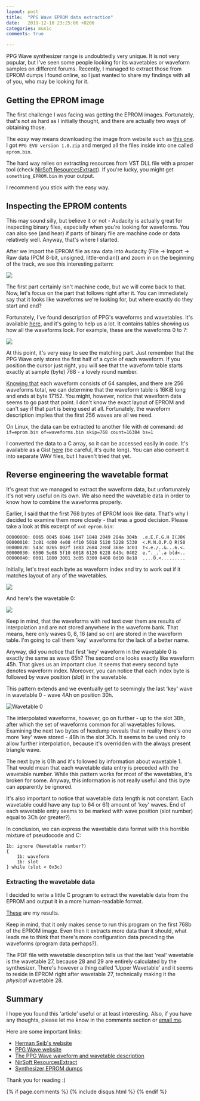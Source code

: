 ```yaml
---
layout: post
title:  "PPG Wave EPROM data extraction"
date:   2019-12-10 23:25:00 +0200
categories: music
comments: true

---
```

PPG Wave synthesizer range is undoubtedly very unique. It is not very popular, but I've seen some people looking for its wavetables or waveform samples on different forums. Recently, I managed to extract those from EPROM dumps I found online, so I just wanted to share my findings with all of you, who may be looking for it.

## Getting the EPROM image
The first challenge I was facing was getting the EPROM images. Fortunately, that's not as hard as I initially thought, and there are actually two ways of obtaining those.

The _easy_ way means downloading the image from website such as [this one](http://dbwbp.com/index.php/9-misc/37-synth-eprom-dumps). I got `PPG EVU version 1.0.zip` and merged all the files inside into one called `eprom.bin`.

The hard way relies on extracting resources from VST DLL file with a proper tool (check [NirSoft ResourcesExtract](https://www.nirsoft.net/utils/resources_extract.html)). If you're lucky, you might get `something_EPROM.bin` in your output.

I recommend you stick with the easy way.

## Inspecting the EPROM contents
This may sound silly, but believe it or not - Audacity is actually great for inspecting binary files, especially when you're looking for waveforms. You can also see (and hear) if parts of binary file are machine code or data relatively well. Anyway, that's where I started.

After we import the EPROM file as raw data into Audacity (File -> Import -> Raw data (PCM 8-bit, unsigned, little-endian)) and zoom in on the beginning of the track, we see this interesting pattern:

![]({{site.baseurl}}/img/ppg/audacity.png)

The first part certainly isn't machine code, but we will come back to that. Now, let's focus on the part that follows right after it. You can immediately say that it looks like waveforms we're looking for, but where exactly do they start and end?

Fortunately, I've found description of PPG's waveforms and wavetables. It's available [here](https://www.cyborgstudio.com/wimpy/synthmp3s/ppg/wave2/manual/ppgwavetables.pdf), and it's going to help us a lot. It contains tables showing us how all the waveforms look. For example, these are the waveforms 0 to 7:

![]({{site.baseurl}}/img/ppg/first8.png)

At this point, it's very easy to see the matching part. Just remember that the PPG Wave only stores the first half of a cycle of each waveform. If you position the cursor just right, you will see that the waveform table starts exactly at sample (byte) 768 - a lovely round number.

[Knowing that](http://www.ppg.synth.net/wave22/) each waveform consists of 64 samples, and there are 256 waveforms total, we can determine that the waveform table is 16KiB long and ends at byte 17152. You might, however, notice that waveform data seems to go past that point. I don't know the exact layout of EPROM and can't say if that part is being used at all. Fortunately, the waveform description implies that the first 256 waves are all we need.

On Linux, the data can be extracted to another file with `dd` command:
```dd if=eprom.bin of=waveforms.bin skip=768 count=16384 bs=1```

I converted the data to a C array, so it can be accessed easily in code. It's available as a Gist [here](https://gist.github.com/Jacajack/0d90f1617d95452d05095893d31a4222) (be careful, it's quite long).
You can also convert it into separate WAV files, but I haven't tried that yet.

## Reverse engineering the wavetable format
It's great that we managed to extract the waveform data, but unfortunately it's not very useful on its own. We also need the wavetable data in order to know how to combine the waveforms properly.

Earlier, I said that the first 768 bytes of EPROM look like data. That's why I decided to examine them more closely - that was a good decision. Please take a look at this excerpt of `xxd eprom.bin`:
```
00000000: 0065 0045 0846 1047 1848 2049 284a 304b  .e.E.F.G.H I(J0K
00000010: 3c01 4d00 4e08 4f10 5018 5120 5228 5330  <.M.N.O.P.Q R(S0
00000020: 543c 0265 002f 1e83 2684 2e8d 368e 3c03  T<.e./..&...6.<.
00000030: 6500 5e08 5f10 6018 6120 6228 643c 0402  e.^._.`.a b(d<..
00000040: 0001 1800 3001 3c05 8300 8408 8d10 8e18  ....0.<.........
```

Initially, let's treat each byte as waveform index and try to work out if it matches layout of any of the wavetables.

![]({{site.baseurl}}/img/ppg/wav_combined.png)

And here's the wavetable 0:

![]({{site.baseurl}}/img/ppg/table0.png)

Keep in mind, that the waveforms with red text over them are results of interpolation and are not stored anywhere in the waveform bank. That means, here only waves 0, 8, 16 (and so on) are stored in the waveform table. I'm going to call them 'key' waveforms for the lack of a better name.

Anyway, did you notice that first 'key' waveform in the wavetable 0 is exactly the same as wave 65h? The second one looks exactly like waveform 45h. That gives us an important clue. It seems that every second byte denotes waveform index. Moreover, you can notice that each index byte is followed by wave position (slot) in the wavetable.

This pattern extends and we eventually get to seemingly the last 'key' wave in wavetable 0 - wave 4Ah on position 30h. 

![Wavetable 0]({{site.baseurl}}/img/ppg/table0back.png)

The interpolated waveforms, however, go on further - up to the slot 3Bh, after which the set of waveforms common for all wavetables follows. Examining the next two bytes of hexdump reveals that in reality there's one more 'key' wave stored - 4Bh in the slot 3Ch. It seems to be used only to allow further interpolation, because it's overridden with the always present triangle wave.

The next byte is 01h and it's followed by information about wavetable 1. That would mean that each wavetable data entry is preceded with the wavetable number. While this pattern works for most of the  wavetables, it's broken for some. Anyway, this information is not really useful and this byte can apparently be ignored.

It's also important to notice that wavetable data length is not constant. Each wavetable could have any (up to 64 or 61) amount of 'key' waves. End of each wavetable entry seems to be marked with wave position (slot number) equal to 3Ch (or greater?).

In conclusion, we can express the wavetable data format with this horrible mixture of pseudocode and C:
```
1b: ignore (Wavetable number?)
{
	1b: waveform
    1b: slot
} while (slot < 0x3c)
```

### Extracting the wavetable data
I decided to write a little C program to extract the wavetable data from the EPROM and output it in a more human-readable format.

<script src="https://gist.github.com/Jacajack/5a5d51a379358cc4f3827782868deeed.js"></script>

[These](https://gist.github.com/Jacajack/509370b54d1d7c197d019987ffb438fb) are my results.

Keep in mind, that it only makes sense to run this program on the first 768b of the EPROM image. Even then it extracts more data than it should, what leads me to think that there's more configuration data preceding the waveforms (program data perhaps?).

The PDF file with wavetable description tells us that the last 'real' wavetable is the wavetable 27, because 28 and 29 are entirely calculated by the synthesizer. There's however a thing called 'Upper Wavetable' and it seems to reside in EPROM right after wavetable 27, technically making it the _physical_ wavetable 28.

## Summary
I hope you found this 'article' useful or at least interesting.
Also, if you have any thoughts, please let me know in the comments section or [email me](mailto:mrjjot@gmail.com).

Here are some important links:
 - [Herman Seib's website](https://www.hermannseib.com/)
 - [PPG Wave website](http://www.ppg.synth.net/wave22/)
 - [The PPG Wave waveform and wavetable description](https://www.cyborgstudio.com/wimpy/synthmp3s/ppg/wave2/manual/ppgwavetables.pdf)
 - [NirSoft ResourcesExtract](https://www.nirsoft.net/utils/resources_extract.html)
 - [Synthesizer EPROM dumps](http://dbwbp.com/index.php/9-misc/37-synth-eprom-dumps)

Thank you for reading :)

{% if page.comments %}
{% include disqus.html %}
{% endif %}

